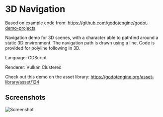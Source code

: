# 3D Navigation

Based on example code from: https://github.com/godotengine/godot-demo-projects

Navigation demo for 3D scenes, with a character
able to pathfind around a static 3D environment.
The navigation path is drawn using a line.
Code is provided for polyline following in 3D.

Language: GDScript

Renderer: Vulkan Clustered

Check out this demo on the asset library: https://godotengine.org/asset-library/asset/124

## Screenshots

![Screenshot](screenshots/nav.png)
